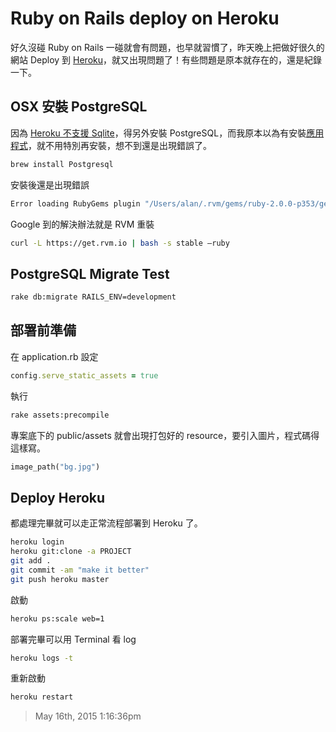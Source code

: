# Ruby on Rails deploy on Heroku

好久沒碰 Ruby on Rails 一碰就會有問題，也早就習慣了，昨天晚上把做好很久的網站 Deploy 到 [Heroku][1]，就又出現問題了！有些問題是原本就存在的，還是紀錄一下。

## OSX 安裝 PostgreSQL

因為 [Heroku 不支援 Sqlite][3]，得另外安裝 PostgreSQL，而我原本以為有安裝[應用程式][2]，就不用特別再安裝，想不到還是出現錯誤了。

```bash
brew install Postgresql
```

安裝後還是出現錯誤

```bash
Error loading RubyGems plugin "/Users/alan/.rvm/gems/ruby-2.0.0-p353/gems/executable-hooks-1.3.2/lib/rubygems_plugin.rb": dlopen(/Users/alan/.rvm/rubies/ruby-2.0.0-p353/lib/ruby/2.0.0/x86_64-darwin13.0.0/openssl.bundle, 9): Symbol not found: _SSLv2_client_method
```

Google 到的解決辦法就是 RVM 重裝

```bash
curl -L https://get.rvm.io | bash -s stable —ruby
```

## PostgreSQL Migrate Test

```bash
rake db:migrate RAILS_ENV=development
```

## 部署前準備

在 application.rb 設定

```ruby
config.serve_static_assets = true
```

執行

```bash
rake assets:precompile
```

專案底下的 public/assets 就會出現打包好的 resource，要引入圖片，程式碼得這樣寫。

```ruby
image_path("bg.jpg")
```

## Deploy Heroku

都處理完畢就可以走正常流程部署到 Heroku 了。

```bash
heroku login
heroku git:clone -a PROJECT
git add .
git commit -am "make it better"
git push heroku master
```

啟動

```bash
heroku ps:scale web=1
```

部署完畢可以用 Terminal 看 log

```bash
heroku logs -t
```

重新啟動

```bash
heroku restart
```

[1]: https://www.google.com.tw/url?sa=t&rct=j&q=&esrc=s&source=web&cd=1&cad=rja&uact=8&ved=0CBwQFjAA&url=https%3A%2F%2Fwww.heroku.com%2F&ei=2c1WVeaWCoOe8QW3moCoAw&usg=AFQjCNF8-hoB8iHVyZ2dDq3bYi_oSmHVtg&sig2=OTukXXAApyRuS2ZjqBu2eQ&bvm=bv.93564037,d.dGc
[2]: http://postgresapp.com
[3]: https://devcenter.heroku.com/articles/sqlite3

> May 16th, 2015 1:16:36pm
